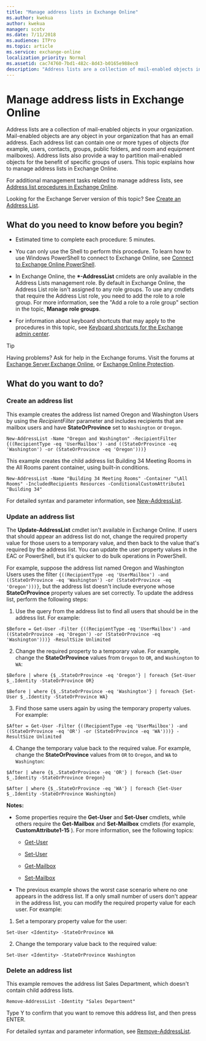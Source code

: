```yaml
---
title: "Manage address lists in Exchange Online"
ms.author: kwekua
author: kwekua
manager: scotv
ms.date: 7/11/2018
ms.audience: ITPro
ms.topic: article
ms.service: exchange-online
localization_priority: Normal
ms.assetid: cac74760-7bd1-482c-8d43-b0165e988ec0
description: "Address lists are a collection of mail-enabled objects in your organization. Mail-enabled objects are any object in your organization that has an email address. Each address list can contain one or more types of objects (for example, users, contacts, groups, public folders, and room and equipment mailboxes). Address lists also provide a way to partition mail-enabled objects for the benefit of specific groups of users. This topic explains how to manage address lists in Exchange Online."
---
```


# Manage address lists in Exchange Online

Address lists are a collection of mail-enabled objects in your organization. Mail-enabled objects are any object in your organization that has an email address. Each address list can contain one or more types of objects (for example, users, contacts, groups, public folders, and room and equipment mailboxes). Address lists also provide a way to partition mail-enabled objects for the benefit of specific groups of users. This topic explains how to manage address lists in Exchange Online.
  
For additional management tasks related to manage address lists, see [Address list procedures in Exchange Online](address-list-procedures.md).
  
Looking for the Exchange Server version of this topic? See [Create an Address List](http://technet.microsoft.com/library/e86ba1b7-c41c-4050-bc29-13996cf53c59.aspx).
  
## What do you need to know before you begin?

- Estimated time to complete each procedure: 5 minutes.
    
- You can only use the Shell to perform this procedure. To learn how to use Windows PowerShell to connect to Exchange Online, see [Connect to Exchange Online PowerShell](https://go.microsoft.com/fwlink/p/?linkid=396554).
    
- In Exchange Online, the **\*-AddressList** cmldets are only available in the Address Lists management role. By default in Exchange Online, the Address List role isn't assigned to any role groups. To use any cmdlets that require the Address List role, you need to add the role to a role group. For more information, see the "Add a role to a role group" section in the topic, **Manage role groups**.
    
- For information about keyboard shortcuts that may apply to the procedures in this topic, see [Keyboard shortcuts for the Exchange admin center](../../accessibility/keyboard-shortcuts-in-admin-center.md).
    
> [!TIP]
> Having problems? Ask for help in the Exchange forums. Visit the forums at [Exchange Server](https://go.microsoft.com/fwlink/p/?linkId=60612),[Exchange Online](https://go.microsoft.com/fwlink/p/?linkId=267542), or [Exchange Online Protection](https://go.microsoft.com/fwlink/p/?linkId=285351). 
  
## What do you want to do?

### Create an address list

This example creates the address list named Oregon and Washington Users by using the  _RecipientFilter_ parameter and includes recipients that are mailbox users and have **StateOrProvince** set to  `Washington` or  `Oregon`.
  
```
New-AddressList -Name "Oregon and Washington" -RecipientFilter {((RecipientType -eq 'UserMailbox') -and ((StateOrProvince -eq 'Washington') -or (StateOrProvince -eq 'Oregon')))}
```

This example creates the child address list Building 34 Meeting Rooms in the All Rooms parent container, using built-in conditions.
  
```
New-AddressList -Name "Building 34 Meeting Rooms" -Container "\All Rooms" -IncludedRecipients Resources -ConditionalCustomAttribute1 "Building 34"
```

For detailed syntax and parameter information, see [New-AddressList](http://technet.microsoft.com/library/2bcee6db-01d4-40ad-9595-33356a4025c5.aspx).
  
### Update an address list

The **Update-AddressList** cmdlet isn't available in Exchange Online. If users that should appear an address list do not, change the required property value for those users to a temporary value, and then back to the value that's required by the address list. You can update the user property values in the EAC or PowerShell, but it's quicker to do bulk operations in PowerShell. 
  
For example, suppose the address list named Oregon and Washington Users uses the filter  `{((RecipientType -eq 'UserMailbox') -and ((StateOrProvince -eq 'Washington') -or (StateOrProvince -eq 'Oregon')))}`, but the address list doesn't include everyone whose **StateOrProvince** property values are set correctly. To update the address list, perform the following steps: 
  
1. Use the query from the address list to find all users that should be in the address list. For example:
    
  ```
  $Before = Get-User -Filter {((RecipientType -eq 'UserMailbox') -and ((StateOrProvince -eq 'Oregon') -or (StateOrProvince -eq 'Washington')))} -ResultSize Unlimited
  ```

2. Change the required property to a temporary value. For example, change the **StateOrProvince** values from  `Oregon` to  `OR`, and  `Washington` to  `WA`:
    
  ```
  $Before | where {$_.StateOrProvince -eq 'Oregon'} | foreach {Set-User $_.Identity -StateOrProvince OR}
  ```

  ```
  $Before | where {$_.StateOrProvince -eq 'Washington'} | foreach {Set-User $_.Identity -StateOrProvince WA}
  ```

3. Find those same users again by using the temporary property values. For example:
    
  ```
  $After = Get-User -Filter {((RecipientType -eq 'UserMailbox') -and ((StateOrProvince -eq 'OR') -or (StateOrProvince -eq 'WA')))} -ResultSize Unlimited
  ```

4. Change the temporary value back to the required value. For example, change the **StateOrProvince** values from  `OR` to  `Oregon`, and  `WA` to  `Washington`:
    
  ```
  $After | where {$_.StateOrProvince -eq 'OR'} | foreach {Set-User $_.Identity -StateOrProvince Oregon}
  ```

  ```
  $After | where {$_.StateOrProvince -eq 'WA'} | foreach {Set-User $_.Identity -StateOrProvince Washington}
  ```

 **Notes:**
  
- Some properties require the **Get-User** and **Set-User** cmdlets, while others require the **Get-Mailbox** and **Set-Mailbox** cmdlets (for example, **CustomAttribute1-15** ). For more information, see the following topics: 
    
  - [Get-User](http://technet.microsoft.com/library/2a33c9e6-33da-438c-912d-28ce3f4c9afb.aspx)
    
  - [Set-User](http://technet.microsoft.com/library/56d7fc86-2ac3-4e28-bc7a-761e91ac655a.aspx)
    
  - [Get-Mailbox](http://technet.microsoft.com/library/8a5a6eb9-4a75-47f9-ae3b-a3ba251cf9a8.aspx)
    
  - [Set-Mailbox](http://technet.microsoft.com/library/a0d413b9-d949-4df6-ba96-ac0906dedae2.aspx)
    
- The previous example shows the worst case scenario where no one appears in the address list. If a only small number of users don't appear in the address list, you can modify the required property value for each user. For example:
    
1. Set a temporary property value for the user:
    
  ```
  Set-User <Identity> -StateOrProvince WA
  ```

2. Change the temporary value back to the required value:
    
  ```
  Set-User <Identity> -StateOrProvince Washington
  ```

### Delete an address list

This example removes the address list Sales Department, which doesn't contain child address lists.
  
```
Remove-AddressList -Identity "Sales Department"
```

Type Y to confirm that you want to remove this address list, and then press ENTER. 
  
For detailed syntax and parameter information, see [Remove-AddressList](http://technet.microsoft.com/library/b628738c-ebbf-4116-ba85-b1dbd273df40.aspx).
  


